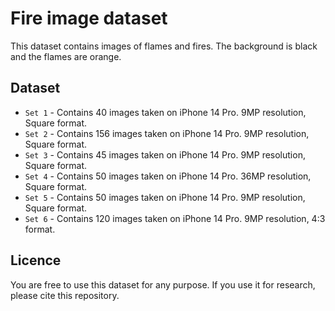 # Fire image dataset

This dataset contains images of flames and fires. The background is black and the flames are orange. 

## Dataset

- `Set 1` - Contains 40 images taken on iPhone 14 Pro. 9MP resolution, Square format.
- `Set 2` - Contains 156 images taken on iPhone 14 Pro. 9MP resolution, Square format.
- `Set 3` - Contains 45 images taken on iPhone 14 Pro. 9MP resolution, Square format.
- `Set 4` - Contains 50 images taken on iPhone 14 Pro. 36MP resolution, Square format.
- `Set 5` - Contains 50 images taken on iPhone 14 Pro. 9MP resolution, Square format.
- `Set 6` - Contains 120 images taken on iPhone 14 Pro. 9MP resolution, 4:3 format.

## Licence

You are free to use this dataset for any purpose. If you use it for research, please cite this repository.